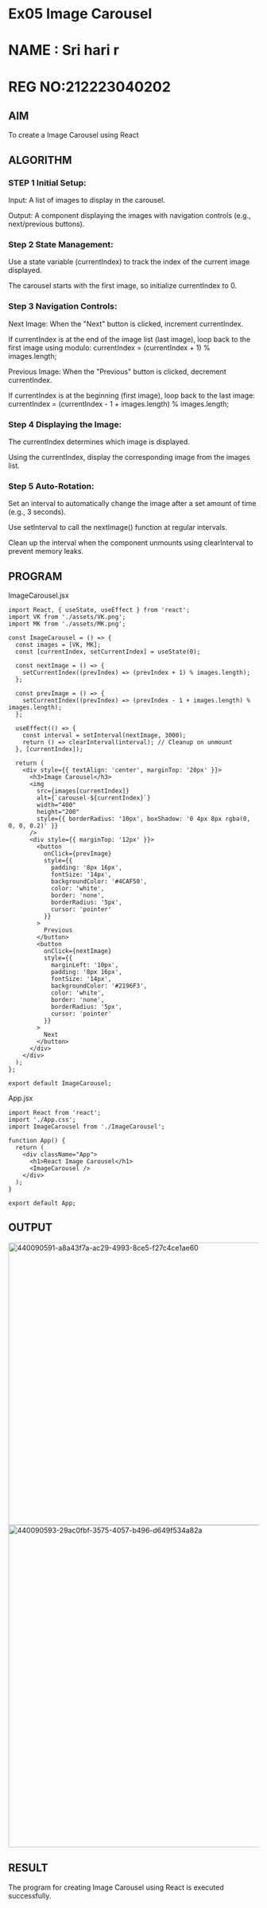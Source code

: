 # Ex05 Image Carousel
# NAME : Sri hari r
# REG NO:212223040202
## AIM
To create a Image Carousel using React 

## ALGORITHM
### STEP 1 Initial Setup:
Input: A list of images to display in the carousel.

Output: A component displaying the images with navigation controls (e.g., next/previous buttons).

### Step 2 State Management:
Use a state variable (currentIndex) to track the index of the current image displayed.

The carousel starts with the first image, so initialize currentIndex to 0.

### Step 3 Navigation Controls:
Next Image: When the "Next" button is clicked, increment currentIndex.

If currentIndex is at the end of the image list (last image), loop back to the first image using modulo:
currentIndex = (currentIndex + 1) % images.length;

Previous Image: When the "Previous" button is clicked, decrement currentIndex.

If currentIndex is at the beginning (first image), loop back to the last image:
currentIndex = (currentIndex - 1 + images.length) % images.length;

### Step 4 Displaying the Image:
The currentIndex determines which image is displayed.

Using the currentIndex, display the corresponding image from the images list.

### Step 5 Auto-Rotation:
Set an interval to automatically change the image after a set amount of time (e.g., 3 seconds).

Use setInterval to call the nextImage() function at regular intervals.

Clean up the interval when the component unmounts using clearInterval to prevent memory leaks.

## PROGRAM
ImageCarousel.jsx
```
import React, { useState, useEffect } from 'react';
import VK from './assets/VK.png';
import MK from './assets/MK.png';

const ImageCarousel = () => {
  const images = [VK, MK];
  const [currentIndex, setCurrentIndex] = useState(0);

  const nextImage = () => {
    setCurrentIndex((prevIndex) => (prevIndex + 1) % images.length);
  };

  const prevImage = () => {
    setCurrentIndex((prevIndex) => (prevIndex - 1 + images.length) % images.length);
  };

  useEffect(() => {
    const interval = setInterval(nextImage, 3000);
    return () => clearInterval(interval); // Cleanup on unmount
  }, [currentIndex]);

  return (
    <div style={{ textAlign: 'center', marginTop: '20px' }}>
      <h3>Image Carousel</h3>
      <img
        src={images[currentIndex]}
        alt={`carousel-${currentIndex}`}
        width="400"
        height="200"
        style={{ borderRadius: '10px', boxShadow: '0 4px 8px rgba(0, 0, 0, 0.2)' }}
      />
      <div style={{ marginTop: '12px' }}>
        <button
          onClick={prevImage}
          style={{
            padding: '8px 16px',
            fontSize: '14px',
            backgroundColor: '#4CAF50',
            color: 'white',
            border: 'none',
            borderRadius: '5px',
            cursor: 'pointer'
          }}
        >
          Previous
        </button>
        <button
          onClick={nextImage}
          style={{
            marginLeft: '10px',
            padding: '8px 16px',
            fontSize: '14px',
            backgroundColor: '#2196F3',
            color: 'white',
            border: 'none',
            borderRadius: '5px',
            cursor: 'pointer'
          }}
        >
          Next
        </button>
      </div>
    </div>
  );
};

export default ImageCarousel;

```
App.jsx
```
import React from 'react';
import './App.css';
import ImageCarousel from './ImageCarousel';

function App() {
  return (
    <div className="App">
      <h1>React Image Carousel</h1>
      <ImageCarousel />
    </div>
  );
}

export default App;
```
## OUTPUT
<img width="1409" height="568" alt="440090591-a8a43f7a-ac29-4993-8ce5-f27c4ce1ae60" src="https://github.com/user-attachments/assets/39c948bb-adbe-4ed4-923e-deec88db594e" />

<img width="1408" height="648" alt="440090593-29ac0fbf-3575-4057-b496-d649f534a82a" src="https://github.com/user-attachments/assets/b61a3ae9-3b25-45fe-9f16-6b17a438f7c9" />

## RESULT
The program for creating Image Carousel using React is executed successfully.
